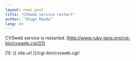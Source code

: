 ```yaml
---
layout: news_post
title: "CVSweb service restart"
author: "Shugo Maeda"
lang: en
---
```


CVSweb service is restarted.
[http://www.ruby-lang.org/cgi-bin/cvsweb.cgi/][1]



[1]: {{ site.url }}/cgi-bin/cvsweb.cgi/ 
